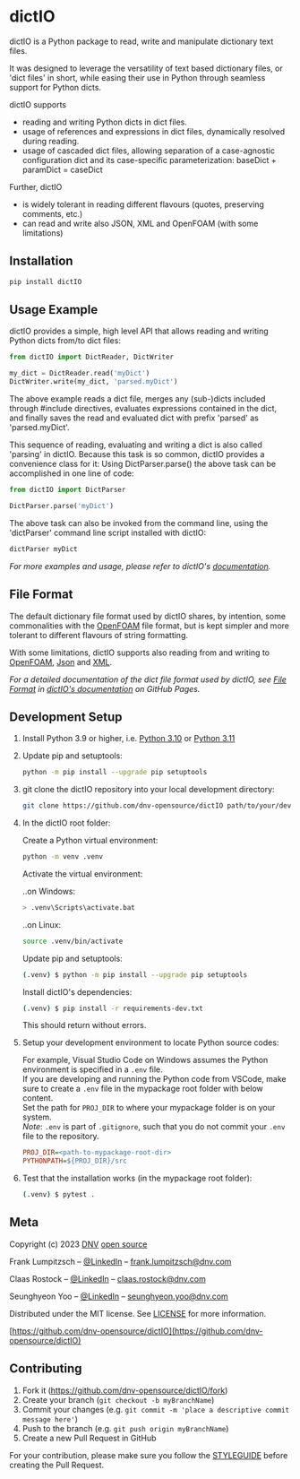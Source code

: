 # dictIO
dictIO is a Python package to read, write and manipulate dictionary text files.

It was designed to leverage the versatility of text based dictionary files, or 'dict files' in short, while easing their use in Python through seamless support for Python dicts.

dictIO supports
* reading and writing Python dicts in dict files.
* usage of references and expressions in dict files, dynamically resolved during reading.
* usage of cascaded dict files, allowing separation of a case-agnostic configuration dict and its case-specific parameterization: baseDict + paramDict = caseDict

Further, dictIO
* is widely tolerant in reading different flavours (quotes, preserving comments, etc.)
* can read and write also JSON, XML and OpenFOAM (with some limitations)

## Installation

```sh
pip install dictIO
```

## Usage Example

dictIO provides a simple, high level API that allows reading and writing Python dicts from/to dict files:
```py
from dictIO import DictReader, DictWriter

my_dict = DictReader.read('myDict')
DictWriter.write(my_dict, 'parsed.myDict')
```

The above example reads a dict file, merges any (sub-)dicts included through #include directives, evaluates expressions contained in the dict,
and finally saves the read and evaluated dict with prefix 'parsed' as 'parsed.myDict'.

This sequence of reading, evaluating and writing a dict is also called 'parsing' in dictIO.
Because this task is so common, dictIO provides a convenience class for it:
Using DictParser.parse() the above task can be accomplished in one line of code:
```py
from dictIO import DictParser

DictParser.parse('myDict')
```

The above task can also be invoked from the command line, using the 'dictParser' command line script installed with dictIO:
```sh
dictParser myDict
```

_For more examples and usage, please refer to dictIO's [documentation][dictIO_docs]._


## File Format
The default dictionary file format used by dictIO shares, by intention, some commonalities with the [OpenFOAM](https://www.openfoam.com/documentation/guides/latest/doc/openfoam-guide-input-types.html) file format, but is kept simpler and more tolerant to different flavours of string formatting.

With some limitations, dictIO supports also reading from and writing to [OpenFOAM](https://www.openfoam.com/documentation/guides/latest/doc/openfoam-guide-input-types.html), [Json](https://www.json.org/json-en.html) and [XML](https://www.w3.org/XML/).

_For a detailed documentation of the dict file format used by dictIO, see [File Format](fileFormat.md) in [dictIO's documentation][dictIO_docs] on GitHub Pages._

## Development Setup

1. Install Python 3.9 or higher, i.e. [Python 3.10](https://www.python.org/downloads/release/python-3104/) or [Python 3.11](https://www.python.org/downloads/release/python-3114/)

2. Update pip and setuptools:

    ```sh
    python -m pip install --upgrade pip setuptools
    ```

3. git clone the dictIO repository into your local development directory:

    ```sh
    git clone https://github.com/dnv-opensource/dictIO path/to/your/dev/dictIO
    ```

4. In the dictIO root folder:

    Create a Python virtual environment:

    ```sh
    python -m venv .venv
    ```

    Activate the virtual environment:

    ..on Windows:

    ```sh
    > .venv\Scripts\activate.bat
    ```

    ..on Linux:

    ```sh
    source .venv/bin/activate
    ```

    Update pip and setuptools:

    ```sh
    (.venv) $ python -m pip install --upgrade pip setuptools
    ```

    Install dictIO's dependencies:
    ```sh
    (.venv) $ pip install -r requirements-dev.txt
    ```

    This should return without errors.

5. Setup your development environment to locate Python source codes:

    For example, Visual Studio Code on Windows assumes the Python environment is specified in a `.env` file. <br>
    If you are developing and running the Python code from VSCode, make sure to create a `.env` file in the mypackage root folder with below content. <br>
    Set the path for `PROJ_DIR` to where your mypackage folder is on your system. <br>
    _Note_: `.env` is part of `.gitignore`, such that you do not commit your `.env` file to the repository.

    ```ini
    PROJ_DIR=<path-to-mypackage-root-dir>
    PYTHONPATH=${PROJ_DIR}/src
    ```

6. Test that the installation works (in the mypackage root folder):

    ```sh
    (.venv) $ pytest .
    ```

## Meta

Copyright (c) 2023 [DNV](https://www.dnv.com) [open source](https://github.com/dnv-opensource)

Frank Lumpitzsch – [@LinkedIn](https://www.linkedin.com/in/frank-lumpitzsch-23013196/) – frank.lumpitzsch@dnv.com

Claas Rostock – [@LinkedIn](https://www.linkedin.com/in/claasrostock/?locale=en_US) – claas.rostock@dnv.com

Seunghyeon Yoo – [@LinkedIn](https://www.linkedin.com/in/seunghyeon-yoo-3625173b/) – seunghyeon.yoo@dnv.com

Distributed under the MIT license. See [LICENSE](LICENSE.md) for more information.

[https://github.com/dnv-opensource/dictIO](https://github.com/dnv-opensource/dictIO)

## Contributing

1. Fork it (<https://github.com/dnv-opensource/dictIO/fork>)
2. Create your branch (`git checkout -b myBranchName`)
3. Commit your changes (e.g. `git commit -m 'place a descriptive commit message here'`)
4. Push to the branch (e.g. `git push origin myBranchName`)
5. Create a new Pull Request in GitHub

For your contribution, please make sure you follow the [STYLEGUIDE](STYLEGUIDE.md) before creating the Pull Request.

<!-- Markdown link & img dfn's -->
[dictIO_docs]: https://dnv-opensource.github.io/dictIO/README.html
[ospx_docs]: https://dnv-opensource.github.io/ospx/README.html
[farn_docs]: https://dnv-opensource.github.io/farn/README.html